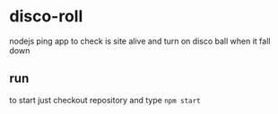# disco-roll
nodejs ping app to check is site alive and turn on disco ball when it fall down

## run

to start just checkout repository and type `npm start`